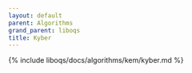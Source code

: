 ```yaml
---
layout: default
parent: Algorithms
grand_parent: liboqs
title: Kyber
---
```


{% include liboqs/docs/algorithms/kem/kyber.md %}
